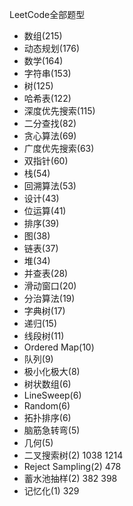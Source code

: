 LeetCode全部题型

- 数组(215)
- 动态规划(176)
- 数学(164)
- 字符串(153)
- 树(125)
- 哈希表(122)
- 深度优先搜索(115)
- 二分查找(82)
- 贪心算法(69)
- 广度优先搜索(63)
- 双指针(60)
- 栈(54)
- 回溯算法(53)
- 设计(43)
- 位运算(41)
- 排序(39)
- 图(38)
- 链表(37)
- 堆(34)
- 并查表(28)
- 滑动窗口(20)
- 分治算法(19)
- 字典树(17)
- 递归(15)
- 线段树(11)
- Ordered Map(10)
- 队列(9)
- 极小化极大(8)
- 树状数组(6)
- LineSweep(6)
- Random(6)
- 拓扑排序(6)
- 脑筋急转弯(5)
- 几何(5)
- 二叉搜索树(2) 1038  1214
- Reject Sampling(2) 478
- 蓄水池抽样(2) 382 398
- 记忆化(1) 329